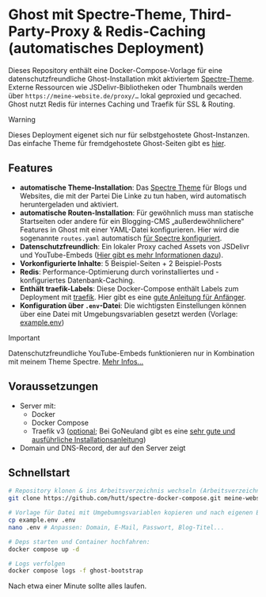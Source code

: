 # Ghost mit Spectre-Theme, Third-Party-Proxy & Redis-Caching (automatisches Deployment)

Dieses Repository enthält eine Docker-Compose-Vorlage für eine datenschutzfreundliche Ghost-Installation mkit aktiviertem [Spectre-Theme](https://github.com/hutt/spectre). Externe Ressourcen wie JSDelivr-Bibliotheken oder Thumbnails werden über `https://meine-website.de/proxy/…` lokal geproxied und gecached. Ghost nutzt Redis für internes Caching und Traefik für SSL & Routing. 

> [!WARNING]
> Dieses Deployment eigenet sich nur für selbstgehostete Ghost-Instanzen. Das einfache Theme für fremdgehostete Ghost-Seiten gibt es [hier](https://github.com/hutt/spectre).

## Features
* **automatische Theme-Installation**: Das [Spectre Theme](https://github.com/hutt/spectre) für Blogs und Websites, die mit der Partei Die Linke zu tun haben, wird automatisch heruntergeladen und aktiviert.  
* **automatische Routen-Installation**: Für gewöhnlich muss man statische Startseiten oder andere für ein Blogging-CMS „außerdewöhnlichere“ Features in Ghost mit einer YAML-Datei konfigurieren. Hier wird die sogenannte `routes.yaml` automatisch [für Spectre konfiguriert](bootstrap/routes.yaml).
* **Datenschutzfreundlich**: Ein lokaler Proxy cached Assets von JSDelivr und YouTube-Embeds ([Hier gibt es mehr Informationen dazu](https://github.com/hutt/spectre/blob/main/README.de.md#datenschutzfreundliche-youtube-video-einbettungen)). 
* **Vorkonfigurierte Inhalte**: 5 Beispiel-Seiten + 2 Beispiel-Posts
* **Redis**: Performance-Optimierung durch vorinstalliertes und -konfiguriertes Datenbank-Caching. 
* **Enthält traefik-Labels**: Diese Docker-Compose enthält Labels zum Deployment mit [traefik](https://traefik.io/). Hier gibt es eine [gute Anleitung für Anfänger](https://goneuland.de/traefik-v3-installation-konfiguration-und-crowdsec-security/).
* **Konfiguration über `.env`-Datei**: Die wichtigsten Einstellungen können über eine Datei mit Umgebungsvariablen gesetzt werden (Vorlage: [example.env](example.env))

> [!IMPORTANT]
> Datenschutzfreundliche YouTube-Embeds funktionieren nur in Kombination mit meinem Theme Spectre. [Mehr Infos…](https://github.com/hutt/spectre/blob/main/README.de.md#datenschutzfreundliche-youtube-video-einbettungen)

## Voraussetzungen

- Server mit:
  - Docker
  - Docker Compose
  - Traefik v3 ([optional](docker-compose.traefik.yml); Bei GoNeuland gibt es eine [sehr gute und ausführliche Installationsanleitung](https://goneuland.de/traefik-v3-installation-konfiguration-und-crowdsec-security/))
- Domain und DNS-Record, der auf den Server zeigt

## Schnellstart

```bash
# Repository klonen & ins Arbeitsverzeichnis wechseln (Arbeitsverzeichnis ist hier "meine-website.de")
git clone https://github.com/hutt/spectre-docker-compose.git meine-website.de && cd meine-website.de

# Vorlage für Datei mit Umgebumngsvariablen kopieren und nach eigenen Bedürfnissen anpassen
cp example.env .env
nano .env # Anpassen: Domain, E-Mail, Passwort, Blog-Titel...

# Deps starten und Container hochfahren:
docker compose up -d

# Logs verfolgen
docker compose logs -f ghost-bootstrap
```

Nach etwa einer Minute sollte alles laufen.
